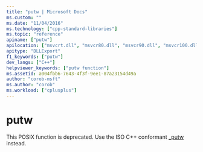 ```yaml
---
title: "putw | Microsoft Docs"
ms.custom: ""
ms.date: "11/04/2016"
ms.technology: ["cpp-standard-libraries"]
ms.topic: "reference"
apiname: ["putw"]
apilocation: ["msvcrt.dll", "msvcr80.dll", "msvcr90.dll", "msvcr100.dll", "msvcr100_clr0400.dll", "msvcr110.dll", "msvcr110_clr0400.dll", "msvcr120.dll", "msvcr120_clr0400.dll", "ucrtbase.dll"]
apitype: "DLLExport"
f1_keywords: ["putw"]
dev_langs: ["C++"]
helpviewer_keywords: ["putw function"]
ms.assetid: a004fbb6-7643-4f3f-9ee1-87a23154d49a
author: "corob-msft"
ms.author: "corob"
ms.workload: ["cplusplus"]
---
```

# putw

This POSIX function is deprecated. Use the ISO C++ conformant [_putw](putw.md) instead.